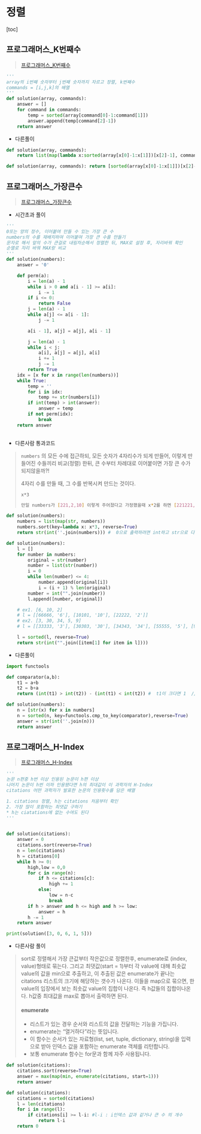 # 정렬

[toc]

## 프로그래머스_K번째수

> [프로그래머스_K번째수](https://programmers.co.kr/learn/courses/30/lessons/42748)

```python
'''
array의 i번째 숫자부터 j번째 숫자까지 자르고 정렬, k번째수
commands = [i,j,k]의 배열
'''
def solution(array, commands):
    answer = []
    for command in commands:
        temp = sorted(array[command[0]-1:command[1]])
        answer.append(temp[command[2]-1])
    return answer
```

- 다른풀이

```python
def solution(array, commands):
    return list(map(lambda x:sorted(array[x[0]-1:x[1]])[x[2]-1], commands))

def solution(array, commands): return [sorted(array[x[0]-1:x[1]])[x[2]-1] for x in commands]
```



## 프로그래머스_가장큰수

> [프로그래머스_가장큰수](https://programmers.co.kr/learn/courses/30/lessons/42746)

- 시간초과 풀이

```python
'''
0또는 양의 정수, 이어붙여 만들 수 있는 가장 큰 수
numbers의 수를 재배치하여 이어붙여 가장 큰 수를 만들기
문자로 해서 앞의 수가 큰걸로 내림차순해서 정렬한 뒤, MAX로 설정 후, 자리바꿔 확인
순열로 자리 바꿔 MAX랑 비교
'''
def solution(numbers):
    answer = '0'

    def perm(a):
        i = len(a) - 1
        while i > 0 and a[i - 1] >= a[i]:
            i -= 1
        if i <= 0:
            return False
        j = len(a) - 1
        while a[j] <= a[i - 1]:
            j -= 1

        a[i - 1], a[j] = a[j], a[i - 1]

        j = len(a) - 1
        while i < j:
            a[i], a[j] = a[j], a[i]
            i += 1
            j -= 1
        return True
    idx = [x for x in range(len(numbers))]
    while True:
        temp = ''
        for i in idx:
            temp += str(numbers[i])
        if int(temp) > int(answer):
            answer = temp
        if not perm(idx):
            break
    return answer
    
```

- 다른사람 통과코드

> `numbers` 의 모든 수에 접근하되, 모든 숫자가 4자리수가 되게 만들어, 이렇게 만들어진 수들끼리 비교(정렬) 한뒤, 큰 수부터 차례대로 이어붙이면 가장 큰 수가 되지않을까?!
>
> 4자리 수를 만들 때, 그 수를 반복시켜 만드는 것이다.
>
> `x*3` 
>
> ```sh
> 만일 numbers가 [221,2,10] 이렇게 주어졌다고 가정했을때 x*2를 하면 [221221,22,1010],,,이렇게 되면 22보다 221이 문자열 비교해도 더 큰수로 나오기 때문에 원하는 정렬이 되지 않습니다. 100이하라면 모를까 1000이하의 조건이라면 x*3을 해줘야 하고, 10000이하의 조건이라면 x*4를 해줘야 하지 않을까요?
> ```

```python
def solution(numbers):
    numbers = list(map(str, numbers))
    numbers.sort(key=lambda x: x*3, reverse=True)
    return str(int(''.join(numbers))) #  0으로 출력하려면 int하고 str으로 다시 변환해야돼서 str(int())
```

```python
def solution(numbers):
    l = []
    for number in numbers:
        original = str(number)
        number = list(str(number))
        i = 0
        while len(number) <= 4:
            number.append(original[i])
            i = (i + 1) % len(original)
        number = int("".join(number))
        l.append([number, original])

    # ex1. [6, 10, 2]
    # l = [[66666, '6'], [10101, '10'], [22222, '2']]
    # ex2. [3, 30, 34, 5, 9] 
    # l = [[33333, '3'], [30303, '30'], [34343, '34'], [55555, '5'], [99999, '9']]

    l = sorted(l, reverse=True)
    return str(int("".join([item[1] for item in l])))
```



- 다른풀이

```python
import functools

def comparator(a,b):
    t1 = a+b
    t2 = b+a
    return (int(t1) > int(t2)) - (int(t1) < int(t2)) #  t1이 크다면 1  // t2가 크다면 -1  //  같으면 0

def solution(numbers):
    n = [str(x) for x in numbers]
    n = sorted(n, key=functools.cmp_to_key(comparator),reverse=True)
    answer = str(int(''.join(n)))
    return answer
```



## 프로그래머스_H-Index

> [프로그래머스_H-Index](https://programmers.co.kr/learn/courses/30/lessons/42747)

```python
'''
논문 n편중 h번 이상 인용된 논문이 h편 이상
나머지 논문이 h번 이하 인용됐다면 h의 최대값이 이 과학자의 H-Index
citations 어떤 과학자가 발표한 논문의 인용횟수를 담은 배열

1. citations 정렬, h는 citations 처음부터 확인
2. 가장 많이 포함하는 최댓값 구하기
* h는 ciatations에 없는 수여도 된다
'''


def solution(citations):
    answer = 0
    citations.sort(reverse=True)
    n = len(citations)
    h = citations[0]
    while h >= 0:
        high,low = 0,0
        for c in range(n):
            if h <= citations[c]:
                high += 1
            else:
                low = n-c
                break
        if h > answer and h <= high and h >= low:
            answer = h
        h -= 1
    return answer

print(solution([3, 0, 6, 1, 5]))
```

- 다른사람 풀이

> sort로 정렬해서 가장 큰값부터 작은값으로 정렬한후, enumerate로 (index, value)형태로 묶는다. 그리고 최댓값(start = 1)부터 각 value에 대해 최솟값 value의 값을 min으로 추출하고, 이 추출된 값은 enumerate가 끝나는 citations 리스트의 크기에 해당하는 갯수가 나온다. 이들을 map으로 묶으면, 한 value의 입장에서 보는 최솟값 value의 집합이 나온다. 즉 h값들의 집합이나온다. h값중 최대값을 max로 뽑아서 출력하면 된다.
>
> #### enumerate
>
> - 리스트가 있는 경우 순서와 리스트의 값을 전달하는 기능을 가집니다.
> - enumerate는 “열거하다”라는 뜻입니다.
> - 이 함수는 순서가 있는 자료형(list, set, tuple, dictionary, string)을 입력으로 받아 인덱스 값을 포함하는 enumerate 객체를 리턴합니다.
> - 보통 enumerate 함수는 for문과 함께 자주 사용됩니다.

```python
def solution(citations):
    citations.sort(reverse=True)
    answer = max(map(min, enumerate(citations, start=1)))
    return answer
```

```python
def solution(citations):
    citations = sorted(citations)
    l = len(citations)
    for i in range(l):
        if citations[i] >= l-i: #l-i : i인덱스 값과 같거나 큰 수 의 개수
            return l-i
    return 0
```

